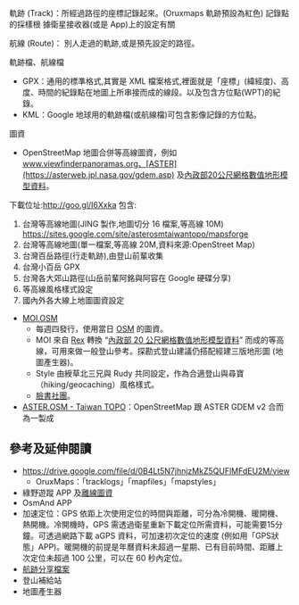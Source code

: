 

軌跡 (Track)：所經過路徑的座標記錄起來。(Oruxmaps 軌跡預設為紅色) 記錄點的採樣根
據衛星接收器(或是 App)上的設定有關

航線 (Route)： 別人走過的軌跡,或是預先設定的路徑。

軌跡檔、航線檔
* GPX：通用的標準格式,其實是 XML 檔案格式,裡面就是「座標」(緯經度)、高度、時間的紀錄點在地圖上所串接而成的線段。以及包含方位點(WPT)的紀錄。
* KML：Google 地球用的軌跡檔(或航線檔)可包含影像記錄的方位點。

圖資
* OpenStreetMap 地圖合併等高線圖資，例如 www.viewfinderpanoramas.org、[ASTER](https://asterweb.jpl.nasa.gov/gdem.asp) 及[內政部20公尺網格數值地形模型資料](http://data.gov.tw/node/35430)。

下載位址:http://goo.gl/I6Xxka 包含:
1. 台灣等高線地圖(JING 製作,地圖切分 16 檔案,等高線 10M)
https://sites.google.com/site/asterosmtaiwantopo/mapsforge
2. 台灣等高線地圖(單一檔案,等高線 20M,資料來源:OpenStreet Map)
3. 台灣百岳路徑(行走軌跡),由登山前輩收集
4. 台灣小百岳 GPX
5. 台灣各大郊山路徑(山岳前輩阿銘與阿容在 Google 硬碟分享)
6. 等高線風格樣式設定
7. 國內外各大線上地圖圖資設定

* [MOI.OSM](https://dl.dropboxusercontent.com/u/899714/maps/taiwan_topo.html)
	* 每週四發行，使用當日 [OSM](openstreetmap.tw) 的圖資。
	* MOI 來自 [Rex](http://blog.nutsfactory.net) 轉換 “[內政部 20 公尺網格數值地形模型資料](http://tgos.nat.gov.tw)” 而成的等高線，可用來做一般登山參考。探勘式登山建議仍搭配經建三版地形圖 (地圖產生器)。
	* Style 由綬草北三兄與 Rudy 共同設定，作為合適登山與尋寶（hiking/geocaching）風格樣式。
	* [臉書社團](facebook.groups/taiwan.topo)。
* [ASTER.OSM - Taiwan TOPO](https://sites.google.com/site/asterosmtaiwantopo/)：OpenStreetMap 跟 ASTER GDEM v2 合而為一製成

## 參考及延伸閱讀
* https://drive.google.com/file/d/0B4Lt5N7jhnjzMkZ5QUFlMFdEU2M/view
	* OruxMaps：「tracklogs」「mapfiles」「mapstyles」
* 綠野遊蹤 APP 及[離線圖資](http://sea.tokyo.idv.tw/?p=3004)
* OsmAnd APP
* 加速定位：GPS 依距上次使用定位的時間與距離，可分為冷開機、暖開機、熱開機。冷開機時，GPS 需透過衛星重新下載定位所需資料，可能需要15分鐘。可透過網路下載 aGPS 資料，可加速初次定位的速度 (例如用「GPS狀態」APP)。暖開機的前提是年曆資料未超過一星期、已有目前時間、距離上次定位未超過 100 公里，可以在 60 秒內定位。
* [航跡分享](https://www.facebook.com/groups/1631034120482669)[檔案](https://www.facebook.com/groups/1631034120482669/files/)
* 登山補給站
* 地圖產生器
